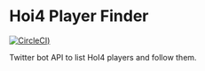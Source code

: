 # Hoi4 Player Finder

[![CircleCI](https://circleci.com/gh/yuto-moriizumi/Hoi4-Player-Finder/tree/master.svg?style=svg))](https://circleci.com/gh/yuto-moriizumi/Hoi4-Player-Finder/tree/master)

Twitter bot API to list HoI4 players and follow them.
